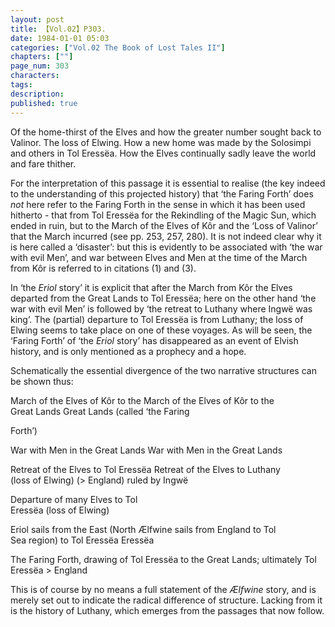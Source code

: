 ```yaml
---
layout: post
title: 【Vol.02】P303.
date: 1984-01-01 05:03
categories: ["Vol.02 The Book of Lost Tales II"]
chapters: [""]
page_num: 303
characters: 
tags: 
description: 
published: true
---
```


<p style="text-indent: 0;">
Of the home-thirst of the Elves and how the greater number sought back to Valinor. The loss of Elwing. How a new home was made by the Solosimpi and others in Tol Eressëa. How the Elves continually sadly leave the world and fare thither.
</p>

For the interpretation of this passage it is essential to realise (the key indeed to the understanding of this projected history) that ‘the Faring Forth’ does <I>not</I> here refer to the Faring Forth in the sense in which it has been used hitherto - that from Tol Eressëa for the Rekindling of the Magic Sun, which ended in ruin, but to the March of the Elves of Kôr and the ‘Loss of Valinor’ that the March incurred (see pp. 253, 257, 280). It is not indeed clear why it is here called a ‘disaster’: but this is evidently to be associated with ‘the war with evil Men’, and war between Elves and Men at the time of the March from Kôr is referred to in citations (1) and (3).

In ‘the <I>Eriol</I> story’ it is explicit that after the March from Kôr the Elves departed from the Great Lands to Tol Eressëa; here on the other hand ‘the war with evil Men’ is followed by ‘the retreat to Luthany where Ingwë was king’. The (partial) departure to Tol Eressëa is from Luthany; the loss of Elwing seems to take place on one of these voyages. As will be seen, the ‘Faring Forth’ of ‘the <I>Eriol</I> story’ has disappeared as an event of Elvish history, and is only mentioned as a prophecy and a hope.

Schematically the essential divergence of the two narrative structures can be shown thus:

March of the Elves of Kôr to the     March of the Elves of Kôr to the<BR>Great Lands Great Lands (called ‘the Faring

Forth’)

War with Men in the Great Lands     War with Men in the Great Lands

Retreat of the Elves to Tol Eressëa   Retreat of the Elves to Luthany<BR>(loss of Elwing) (> England) ruled by Ingwë

Departure of many Elves to Tol<BR>Eressëa (loss of Elwing)

Eriol sails from the East (North     Ælfwine sails from England to Tol<BR>Sea region) to Tol Eressëa Eressëa

The Faring Forth, drawing of Tol Eressëa to the Great Lands; ultimately Tol Eressëa > England

This is of course by no means a full statement of the <I>Ælfwine</I> story, and is merely set out to indicate the radical difference of structure. Lacking from it is the history of Luthany, which emerges from the passages that now follow.


